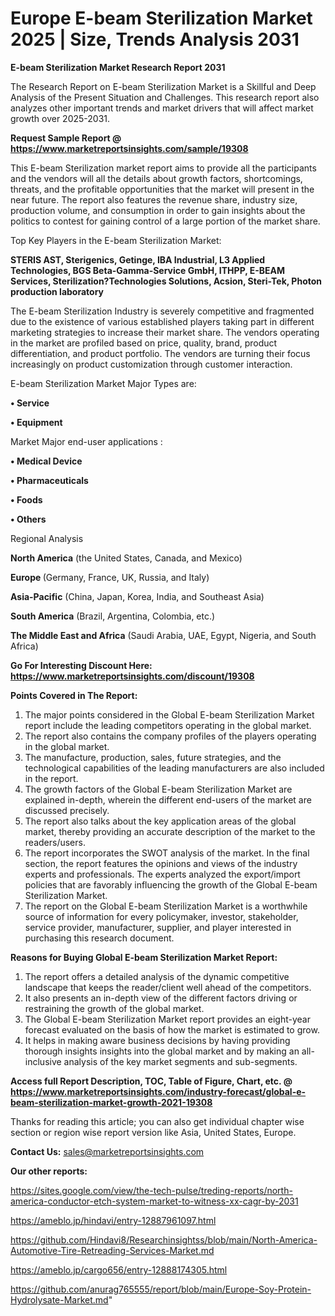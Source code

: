 # Europe E-beam Sterilization Market 2025 | Size, Trends Analysis 2031

<strong>E-beam Sterilization Market Research Report 2031</strong>

The Research Report on E-beam Sterilization Market is a Skillful and Deep Analysis of the Present Situation and Challenges. This research report also analyzes other important trends and market drivers that will affect market growth over 2025-2031.

<strong>Request Sample Report @ <a href=https://www.marketreportsinsights.com/sample/19308>https://www.marketreportsinsights.com/sample/19308</a></strong>

This E-beam Sterilization market report aims to provide all the participants and the vendors will all the details about growth factors, shortcomings, threats, and the profitable opportunities that the market will present in the near future. The report also features the revenue share, industry size, production volume, and consumption in order to gain insights about the politics to contest for gaining control of a large portion of the market share.

Top Key Players in the E-beam Sterilization Market:

<strong>STERIS AST, Sterigenics, Getinge, IBA Industrial, L3 Applied Technologies, BGS Beta-Gamma-Service GmbH, ITHPP, E-BEAM Services, Sterilization?Technologies Solutions, Acsion, Steri-Tek, Photon production laboratory</strong>

The E-beam Sterilization Industry is severely competitive and fragmented due to the existence of various established players taking part in different marketing strategies to increase their market share. The vendors operating in the market are profiled based on price, quality, brand, product differentiation, and product portfolio. The vendors are turning their focus increasingly on product customization through customer interaction.

E-beam Sterilization Market Major Types are:

<strong>• Service

• Equipment</strong>

Market Major end-user applications :

<strong>• Medical Device

• Pharmaceuticals

• Foods

• Others</strong>

Regional Analysis

</u><strong><b>North America</b></strong> (the United States, Canada, and Mexico)

<strong><b>Europe </b></strong>(Germany, France, UK, Russia, and Italy)

<strong><b>Asia-Pacific</b></strong> (China, Japan, Korea, India, and Southeast Asia)

<strong><b>South America</b></strong> (Brazil, Argentina, Colombia, etc.)

<strong><b>The Middle East and Africa</b></strong> (Saudi Arabia, UAE, Egypt, Nigeria, and South Africa)

<strong>Go For Interesting Discount Here: <a href=https://www.marketreportsinsights.com/discount/19308>https://www.marketreportsinsights.com/discount/19308</a></strong>

<strong>Points Covered in The Report:</strong>
<ol>
  <li>The major points considered in the Global E-beam Sterilization Market report include the leading competitors operating in the global market.</li>
  <li>The report also contains the company profiles of the players operating in the global market.</li>
  <li>The manufacture, production, sales, future strategies, and the technological capabilities of the leading manufacturers are also included in the report.</li>
  <li>The growth factors of the Global E-beam Sterilization Market are explained in-depth, wherein the different end-users of the market are discussed precisely.</li>
  <li>The report also talks about the key application areas of the global market, thereby providing an accurate description of the market to the readers/users.</li>
  <li>The report incorporates the SWOT analysis of the market. In the final section, the report features the opinions and views of the industry experts and professionals. The experts analyzed the export/import policies that are favorably influencing the growth of the Global E-beam Sterilization Market.</li>
  <li>The report on the Global E-beam Sterilization Market is a worthwhile source of information for every policymaker, investor, stakeholder, service provider, manufacturer, supplier, and player interested in purchasing this research document.</li>
</ol>
<strong>Reasons for Buying Global E-beam Sterilization Market Report:</strong>

<ol>
  <li>The report offers a detailed analysis of the dynamic competitive landscape that keeps the reader/client well ahead of the competitors.</li>
  <li>It also presents an in-depth view of the different factors driving or restraining the growth of the global market.</li>
  <li>The Global E-beam Sterilization Market report provides an eight-year forecast evaluated on the basis of how the market is estimated to grow.</li>
  <li>It helps in making aware business decisions by having providing thorough insights insights into the global market and by making an all-inclusive analysis of the key market segments and sub-segments.</li>
</ol>
<strong>Access full Report Description, TOC, Table of Figure, Chart, etc. @ <a href=https://www.marketreportsinsights.com/industry-forecast/global-e-beam-sterilization-market-growth-2021-19308>https://www.marketreportsinsights.com/industry-forecast/global-e-beam-sterilization-market-growth-2021-19308</a></strong>


Thanks for reading this article; you can also get individual chapter wise section or region wise report version like Asia, United States, Europe.

<strong>Contact Us:</strong>
sales@marketreportsinsights.com

<strong>Our other reports:</strong>

<a href=https://sites.google.com/view/the-tech-pulse/treding-reports/north-america-conductor-etch-system-market-to-witness-xx-cagr-by-2031>https://sites.google.com/view/the-tech-pulse/treding-reports/north-america-conductor-etch-system-market-to-witness-xx-cagr-by-2031</a>

<a href=https://ameblo.jp/hindavi/entry-12887961097.html>https://ameblo.jp/hindavi/entry-12887961097.html</a>

<a href=https://github.com/Hindavi8/Researchinsightss/blob/main/North-America-Automotive-Tire-Retreading-Services-Market.md>https://github.com/Hindavi8/Researchinsightss/blob/main/North-America-Automotive-Tire-Retreading-Services-Market.md</a>

<a href=https://ameblo.jp/cargo656/entry-12888174305.html>https://ameblo.jp/cargo656/entry-12888174305.html</a>

<a href=https://github.com/anurag765555/report/blob/main/Europe-Soy-Protein-Hydrolysate-Market.md>https://github.com/anurag765555/report/blob/main/Europe-Soy-Protein-Hydrolysate-Market.md</a>"
